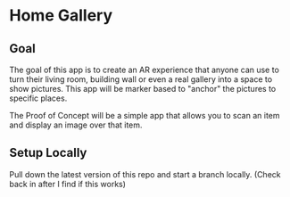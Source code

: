# Home Gallery

## Goal
The goal of this app is to create an AR experience that anyone can use to turn their living room, building wall or even a real gallery into a space to show pictures. This app will be marker based to "anchor" the pictures to specific places.

The Proof of Concept will be a simple app that allows you to scan an item and display an image over that item.

## Setup Locally
Pull down the latest version of this repo and start a branch locally. (Check back in after I find if this works)
